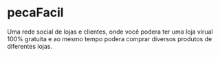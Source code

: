 # pecaFacil
 Uma rede social de lojas e clientes, onde você podera ter uma loja virual 100% gratuita e ao mesmo tempo podera comprar diversos produtos de diferentes lojas.
